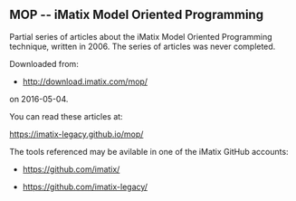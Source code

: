 ## MOP -- iMatix Model Oriented Programming

Partial series of articles about the iMatix Model Oriented Programming
technique, written in 2006.  The series of articles was never completed.

Downloaded from:

*   http://download.imatix.com/mop/

on 2016-05-04.

You can read these articles at:

https://imatix-legacy.github.io/mop/

The tools referenced may be avilable in one of the iMatix GitHub accounts:

*   https://github.com/imatix/

*   https://github.com/imatix-legacy/
